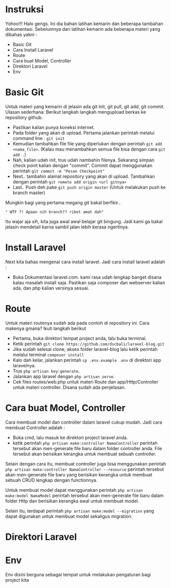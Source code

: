 # Instruksi

Yohoo!!! Halo gengs. Ini dia bahan latihan kemarin dan beberapa tambahan dokumentasi. Sebelumnya dari latihan kemarin ada beberapa materi yang dibahas yakni : 
  - Basic Git 
  - Cara Install Laravel
  - Route
  - Cara buat Model, Controller
  - Direktori Laravel
  - Env

# Basic Git

  Untuk materi yang kemarin di jelasin ada git init, git pull, git add, git     commit. Ulasan sederhana:
  Berikut langkah langkah mengupload berkas ke repository github.
  - Pastikan kalian punya koneksi internet.
  - Pada folder yang akan di upload. Pertama jalankan perintah melalui command  line :  `git init`
  - Kemudian tambahkan file file yang diperlukan dengan perintah `git add <nama_file>`. (Kalau mau menambahkan semua file bisa dengan cara `git add .`)
  - Nah, kalian udah init, trus udah nambahin filenya. Sekarang simpan check point kalian dengan "commit". Commit dapat menggunakan perintah `git commit -m "Pesan Checkpoint"`
  - Next.. tambahin alamat repository yang akan di upload. Tambahkan dengan perintah `git remote add origin <url gitnya>`
  - Last.. Push deh pake `git push origin master` (Untuk melakukan push ke branch master)
   
  Mungkin bagi yang pertama megang git bakal berfikir.. 
```
" WTF ?! Apaan nih branch?? ribet amat dah"
```
Itu wajar aja sih, kita juga awal awal belajar git bingung. Jadi kami ga bakal jelasin mendetail karna sambil jalan lebih kerasa ngertinya.

# Install Laravel
Next kita bahas mengenai cara install laravel. Jadi cara install laravel adalah : 
   - Buka Dokumentasi laravel.com. kami rasa udah lengkap banget disana kalau masalah install saja. Pastikan saja composer dan webserver kalian ada, dan php kalian versinya sesuai.

# Route
Untuk materi routenya sudah ada pada contoh di repository ini. Cara makenya gmana? Ikuti langkah berikut
  - Pertama, buka direktori tempat project anda, lalu buka terminal.
  - Ketik perintah 
  `git clone https://github.com/dscbali/laravel-blog.git`
  - Jika sudah selesai clone, akses folder laravel-blog lalu ketik perintah melalui terminal
  `composer install`
- Kalo dah kelar, jalankan perintah `cp .env.example .env` di direktori app laravelnya.
- Trus `php artisan key:generate`.
- Jalankan app laravel dengan `php artisan serve`.
- Cek files routes/web.php untuk materi Route dan app/Http/Controller untuk materi controller. Disana sudah ada penjelasan.

# Cara buat Model, Controller
Cara membuat model dan controller dalam laravel cukup mudah. Jadi cara membuat Controller adalah :
- Buka cmd, lalu masuk ke direktori project laravel anda.
- ketik perintah
`php artisan make:controller NamaController`
perintah tersebut akan men-generate file baru dalam folder controller anda. File tersebut akan berisikan kerangka untuk membuat sebuah controller.

Selain dengan cara itu, membuat controller juga bisa menggunakan perintah 
`php artisan make:controller NamaController --resource`
perintah tersebut akan men-generate file baru yang berisikan kerangka untuk membuat sebuah CRUD lengkap dengan functionnya.

Untuk membuat model dapat menggunakan perintah 
`php artisan make:model NamaModel`
perintah tersebut akan men-generate file baru dalam folder Http dan berisikan kerangka awal untuk membuat model.

Selain itu, terdapat perintah
`php artisan make:model --migration`
yang dapat digunakan untuk membuat model sekaligus migration.

# Direktori Laravel

# Env
Env disini berguna sebagai tempat untuk melakukan pengaturan bagi project kita